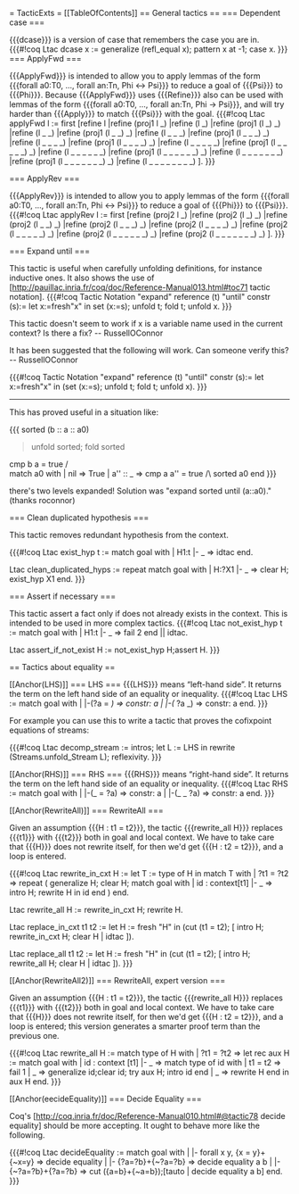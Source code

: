 = TacticExts =
[[TableOfContents]]
== General tactics ==
=== Dependent case ===

{{{dcase}}} is a version of case that remembers the case you are in.
{{{#!coq
Ltac dcase x := generalize (refl_equal x); pattern x at -1; case x.
}}}
=== ApplyFwd ===

{{{ApplyFwd}}} is intended to allow you to apply lemmas of the form
{{{forall a0:T0, ..., forall an:Tn, Phi <-> Psi}}} to reduce a goal of {{{Psi}}} to {{{Phi}}}.
Because {{{ApplyFwd}}} uses {{{Refine}}} also can be used with lemmas of the form
{{{forall a0:T0, ..., forall an:Tn, Phi -> Psi}}}, and will try harder than {{{Apply}}} to match {{{Psi}}} with the goal.
{{{#!coq
Ltac applyFwd l :=
first
[refine l
|refine (proj1 l _)
|refine (l _)
|refine (proj1 (l _) _)
|refine (l _ _)
|refine (proj1 (l _ _) _)
|refine (l _ _ _)
|refine (proj1 (l _ _ _) _)
|refine (l _ _ _ _)
|refine (proj1 (l _ _ _ _) _)
|refine (l _ _ _ _ _)
|refine (proj1 (l _ _ _ _ _) _)
|refine (l _ _ _ _ _ _)
|refine (proj1 (l _ _ _ _ _ _) _)
|refine (l _ _ _ _ _ _ _)
|refine (proj1 (l _ _ _ _ _ _ _) _)
|refine (l _ _ _ _ _ _ _ _)
].
}}}

=== ApplyRev ===

{{{ApplyRev}}} is intended to allow you to apply lemmas of the form
{{{forall a0:T0, ..., forall an:Tn, Phi <-> Psi}}} to reduce a goal of {{{Phi}}} to {{{Psi}}}.
{{{#!coq
Ltac applyRev l :=
first
[refine (proj2 l _)
|refine (proj2 (l _) _)
|refine (proj2 (l _ _) _)
|refine (proj2 (l _ _ _) _)
|refine (proj2 (l _ _ _ _) _)
|refine (proj2 (l _ _ _ _ _) _)
|refine (proj2 (l _ _ _ _ _ _) _)
|refine (proj2 (l _ _ _ _ _ _ _) _)
].
}}}

=== Expand until ===

This tactic is useful when carefully unfolding definitions, for instance inductive ones.
It also shows the use of [http://pauillac.inria.fr/coq/doc/Reference-Manual013.html#toc71 tactic notation].
{{{#!coq
Tactic Notation "expand" reference (t) "until" constr (s):=
  let x:=fresh"x" in 
  set (x:=s); unfold t; fold t;  unfold x.
}}}

This tactic doesn't seem to work if x is a variable name used in the current context?  Is there a fix? -- RussellOConnor

It has been suggested that the following will work.  Can someone verify this? -- RussellOConnor

{{{#!coq
Tactic Notation "expand" reference (t) "until" constr (s):=
  let x:=fresh"x" in 
  (set (x:=s); unfold t; fold t;  unfold x).
}}}

-----

This has proved useful in a situation like:

{{{
   sorted (b :: a :: a0)

> unfold sorted; fold sorted

   cmp b a = true /\
   match a0 with
   | nil => True
   | a'' :: _ => cmp a a'' = true /\ sorted a0
   end
}}}

there's two levels expanded! Solution was "expand sorted until (a::a0)." (thanks roconnor)

=== Clean duplicated hypothesis ===

This tactic removes redundant hypothesis from the context.

{{{#!coq 
Ltac exist_hyp t := match goal with
  | H1:t |- _ => idtac
 end.

Ltac clean_duplicated_hyps :=
  repeat match goal with
      | H:?X1 |- _ => clear H; exist_hyp X1
end.
}}}

=== Assert if necessary ===

This tactic assert a fact only if does not already exists in the context. This is intended to be used in more complex tactics.
{{{#!coq
Ltac not_exist_hyp t := match goal with
  | H1:t |- _ => fail 2
 end || idtac.

Ltac assert_if_not_exist H :=
  not_exist_hyp H;assert H.
}}}

== Tactics about equality ==

[[Anchor(LHS)]]
=== LHS ===
{{{LHS}}} means “left-hand side”.  It returns the term on the left hand side of an equality or inequality.
{{{#!coq
Ltac LHS :=
match goal with
| |-(?a = _) => constr: a
| |-(_ ?a _) => constr: a
end.
}}}

For example you can use this to write a tactic that proves the cofixpoint equations of streams:

{{{#!coq
Ltac decomp_stream := intros; let L := LHS in rewrite (Streams.unfold_Stream L); reflexivity.
}}}




[[Anchor(RHS)]]
=== RHS ===
{{{RHS}}} means “right-hand side”.  It returns the term on the left hand side of an equality or inequality.
{{{#!coq
Ltac RHS :=
match goal with
| |-(_ = ?a) => constr: a
| |-(_ _ ?a) => constr: a
end.
}}}


[[Anchor(RewriteAll)]]
=== RewriteAll ===

Given an assumption {{{H : t1 = t2}}}, 
the tactic {{{rewrite_all H}}} replaces {{{t1}}} with {{{t2}}} 
both in goal and local context.
We have to take care that {{{H}}} does not rewrite itself, 
for then we'd get {{{H : t2 = t2}}}, and a loop is entered.

{{{#!coq
Ltac rewrite_in_cxt H :=
  let T := type of H in
  match T with
  | ?t1 = ?t2 =>
      repeat
      (
      generalize H; clear H; 
      match goal with
      | id : context[t1] |- _ =>
          intro H; rewrite H in id
      end
      )
  end.

Ltac rewrite_all H :=
  rewrite_in_cxt H; rewrite H.

Ltac replace_in_cxt t1 t2 :=
  let H := fresh "H" in
  (cut (t1 = t2); [ intro H; rewrite_in_cxt H; clear H | idtac ]).

Ltac replace_all t1 t2 :=
  let H := fresh "H" in
  (cut (t1 = t2); [ intro H; rewrite_all H; clear H | idtac ]).
}}}


[[Anchor(RewriteAll2)]]
=== RewriteAll, expert version ===

Given an assumption {{{H : t1 = t2}}}, 
the tactic {{{rewrite_all H}}} replaces {{{t1}}} with {{{t2}}} 
both in goal and local context.
We have to take care that {{{H}}} does not rewrite itself, 
for then we'd get {{{H : t2 = t2}}}, and a loop is entered;
this version generates a smarter proof term than the previous one.

{{{#!coq
Ltac rewrite_all H := 
 match type of H with
 | ?t1 = ?t2 => 
   let rec aux H :=
     match goal with
     | id : context [t1] |- _ => 
       match type of id with 
       | t1 = t2 => fail 1 
       | _ => generalize id;clear id; try aux H; intro id
       end
     | _ => rewrite H
     end in
   aux H
 end.
}}}


[[Anchor(eecideEquality)]]
=== Decide Equality ===

Coq's [http://coq.inria.fr/doc/Reference-Manual010.html#@tactic78 decide equality] should be more accepting.  It ought to behave more like the following.

{{{#!coq
Ltac decideEquality :=
match goal with
| |- forall x y, {x = y}+{~x=y} => decide equality
| |- {?a=?b}+{~?a=?b} => decide equality a b
| |- {~?a=?b}+{?a=?b} => cut ({a=b}+{~a=b});[tauto | decide equality a b]
end.
}}}
